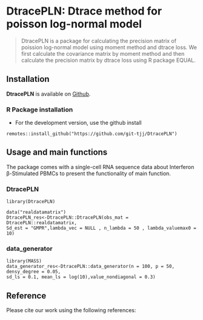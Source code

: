 # DtracePLN: Dtrace method for poisson log-normal model

> DtracePLN is a package for calculating the precision matrix of poission log-normal model using moment method and dtrace loss. We first calculate the covariance matrix by moment method and then calculate the precision matrix by dtrace loss using R package EQUAL.

## Installation
**DtracePLN** is available on [Github](https://github.com/git-tjj/DtracePLN).

### R Package installation
- For the development version, use the github install
```{r package github, eval = FALSE}
remotes::install_github("https://github.com/git-tjj/DtracePLN")
```

## Usage and main functions
The package comes with a single-cell RNA sequence data about Interferon β-Stimulated PBMCs to present the functionality of main function.

### DtracePLN
```{r load DtracePLN, eval = FALSE}
library(DtracePLN)

data("realdatamatrix")
DtracePLN_res<-DtracePLN::DtracePLN(obs_mat = DtracePLN::realdatamatrix,
Sd_est = "GMPR",lambda_vec = NULL , n_lambda = 50 , lambda_valuemax0 = 10)
```

### data_generator
```{r, warning = FALSE}
library(MASS)
data_generator_res<-DtracePLN::data_generator(n = 100, p = 50, densy_degree = 0.05,
sd_ls = 0.1, mean_ls = log(10),value_nondiagonal = 0.3)
```


## Reference

Please cite our work using the following references:
